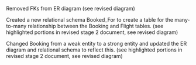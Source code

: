 Removed FKs from ER diagram (see revised diagram)

Created a new relational schema Booked_For to create a table for the many-to-many relationship between the Booking and Flight tables. (see highlighted portions in revised stage 2 document, see revised diagram)

Changed Booking from a weak entity to a strong entity and updated the ER diagram and relational schema to reflect this. (see highlighted portions in revised stage 2 document, see revised diagram)
